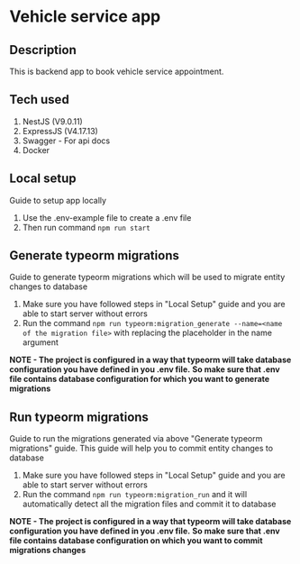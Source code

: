 # Vehicle service app

## Description

This is backend app to book vehicle service appointment.

## Tech used

1. NestJS (V9.0.11)
2. ExpressJS (V4.17.13)
3. Swagger - For api docs
4. Docker

## Local setup

Guide to setup app locally

1. Use the .env-example file to create a .env file
2. Then run command ```npm run start```

## Generate typeorm migrations

Guide to generate typeorm migrations which will be used to migrate entity changes to database

1. Make sure you have followed steps in "Local Setup" guide and you are able to start server without errors
2. Run the command ```npm run typeorm:migration_generate --name=<name of the migration file>``` with replacing the placeholder in the name argument

**NOTE - The project is configured in a way that typeorm will take database configuration you have defined in you .env file.**
**So make sure that .env file contains database configuration for which you want to generate migrations**

## Run typeorm migrations

Guide to run the migrations generated via above "Generate typeorm migrations" guide. This guide will help you to commit entity changes to database

1. Make sure you have followed steps in "Local Setup" guide and you are able to start server without errors
2. Run the command ```npm run typeorm:migration_run``` and it will automatically detect all the migration files and commit it to database

**NOTE - The project is configured in a way that typeorm will take database configuration you have defined in you .env file.**
**So make sure that .env file contains database configuration on which you want to commit migrations changes**
